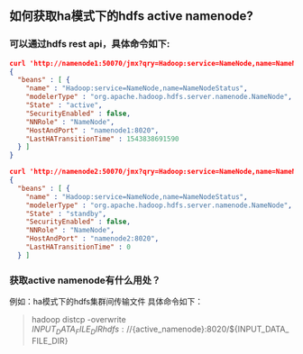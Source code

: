## 如何获取ha模式下的hdfs active namenode?

### 可以通过hdfs rest api，具体命令如下:

```json
curl 'http://namenode1:50070/jmx?qry=Hadoop:service=NameNode,name=NameNodeStatus'
{
  "beans" : [ {
    "name" : "Hadoop:service=NameNode,name=NameNodeStatus",
    "modelerType" : "org.apache.hadoop.hdfs.server.namenode.NameNode",
    "State" : "active",
    "SecurityEnabled" : false,
    "NNRole" : "NameNode",
    "HostAndPort" : "namenode1:8020",
    "LastHATransitionTime" : 1543838691590
  } ]
}

curl 'http://namenode2:50070/jmx?qry=Hadoop:service=NameNode,name=NameNodeStatus'
{
  "beans" : [ {
    "name" : "Hadoop:service=NameNode,name=NameNodeStatus",
    "modelerType" : "org.apache.hadoop.hdfs.server.namenode.NameNode",
    "State" : "standby",
    "SecurityEnabled" : false,
    "NNRole" : "NameNode",
    "HostAndPort" : "namenode2:8020",
    "LastHATransitionTime" : 0
  } ]
  ```

### 获取active namenode有什么用处？

例如：ha模式下的hdfs集群间传输文件
具体命令如下：
>hadoop  distcp -overwrite ${INPUT_DATA_FILE_DIR} hdfs://${active_namenode}:8020/${INPUT_DATA_FILE_DIR}


